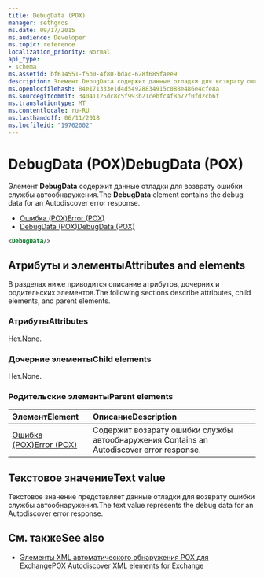 ```yaml
---
title: DebugData (POX)
manager: sethgros
ms.date: 09/17/2015
ms.audience: Developer
ms.topic: reference
localization_priority: Normal
api_type:
- schema
ms.assetid: bf614551-f5b0-4f80-bdac-628f685faee9
description: Элемент DebugData содержит данные отладки для возврату ошибки службы автообнаружения.
ms.openlocfilehash: 84e171333e1d4d54928834915c088e486e4cfe8a
ms.sourcegitcommit: 34041125dc8c5f993b21cebfc4f8b72f0fd2cb6f
ms.translationtype: MT
ms.contentlocale: ru-RU
ms.lasthandoff: 06/11/2018
ms.locfileid: "19762002"
---
```

# <a name="debugdata-pox"></a><span data-ttu-id="b2078-103">DebugData (POX)</span><span class="sxs-lookup"><span data-stu-id="b2078-103">DebugData (POX)</span></span>

<span data-ttu-id="b2078-104">Элемент **DebugData** содержит данные отладки для возврату ошибки службы автообнаружения.</span><span class="sxs-lookup"><span data-stu-id="b2078-104">The **DebugData** element contains the debug data for an Autodiscover error response.</span></span> 
  
- [<span data-ttu-id="b2078-105">Ошибка (POX)</span><span class="sxs-lookup"><span data-stu-id="b2078-105">Error (POX)</span></span>](error-pox.md) 
- [<span data-ttu-id="b2078-106">DebugData (POX)</span><span class="sxs-lookup"><span data-stu-id="b2078-106">DebugData (POX)</span></span>](debugdata-pox.md)
  
```xml
<DebugData/>
```

## <a name="attributes-and-elements"></a><span data-ttu-id="b2078-107">Атрибуты и элементы</span><span class="sxs-lookup"><span data-stu-id="b2078-107">Attributes and elements</span></span>

<span data-ttu-id="b2078-108">В разделах ниже приводится описание атрибутов, дочерних и родительских элементов.</span><span class="sxs-lookup"><span data-stu-id="b2078-108">The following sections describe attributes, child elements, and parent elements.</span></span>
  
### <a name="attributes"></a><span data-ttu-id="b2078-109">Атрибуты</span><span class="sxs-lookup"><span data-stu-id="b2078-109">Attributes</span></span>

<span data-ttu-id="b2078-110">Нет.</span><span class="sxs-lookup"><span data-stu-id="b2078-110">None.</span></span>
  
### <a name="child-elements"></a><span data-ttu-id="b2078-111">Дочерние элементы</span><span class="sxs-lookup"><span data-stu-id="b2078-111">Child elements</span></span>

<span data-ttu-id="b2078-112">Нет.</span><span class="sxs-lookup"><span data-stu-id="b2078-112">None.</span></span>
  
### <a name="parent-elements"></a><span data-ttu-id="b2078-113">Родительские элементы</span><span class="sxs-lookup"><span data-stu-id="b2078-113">Parent elements</span></span>

|<span data-ttu-id="b2078-114">**Элемент**</span><span class="sxs-lookup"><span data-stu-id="b2078-114">**Element**</span></span>|<span data-ttu-id="b2078-115">**Описание**</span><span class="sxs-lookup"><span data-stu-id="b2078-115">**Description**</span></span>|
|:-----|:-----|
|[<span data-ttu-id="b2078-116">Ошибка (POX)</span><span class="sxs-lookup"><span data-stu-id="b2078-116">Error (POX)</span></span>](error-pox.md) <br/> |<span data-ttu-id="b2078-117">Содержит возврату ошибки службы автообнаружения.</span><span class="sxs-lookup"><span data-stu-id="b2078-117">Contains an Autodiscover error response.</span></span>  <br/> |
   
## <a name="text-value"></a><span data-ttu-id="b2078-118">Текстовое значение</span><span class="sxs-lookup"><span data-stu-id="b2078-118">Text value</span></span>

<span data-ttu-id="b2078-119">Текстовое значение представляет данные отладки для возврату ошибки службы автообнаружения.</span><span class="sxs-lookup"><span data-stu-id="b2078-119">The text value represents the debug data for an Autodiscover error response.</span></span>
  
## <a name="see-also"></a><span data-ttu-id="b2078-120">См. также</span><span class="sxs-lookup"><span data-stu-id="b2078-120">See also</span></span>

- [<span data-ttu-id="b2078-121">Элементы XML автоматического обнаружения POX для Exchange</span><span class="sxs-lookup"><span data-stu-id="b2078-121">POX Autodiscover XML elements for Exchange</span></span>](pox-autodiscover-xml-elements-for-exchange.md)


